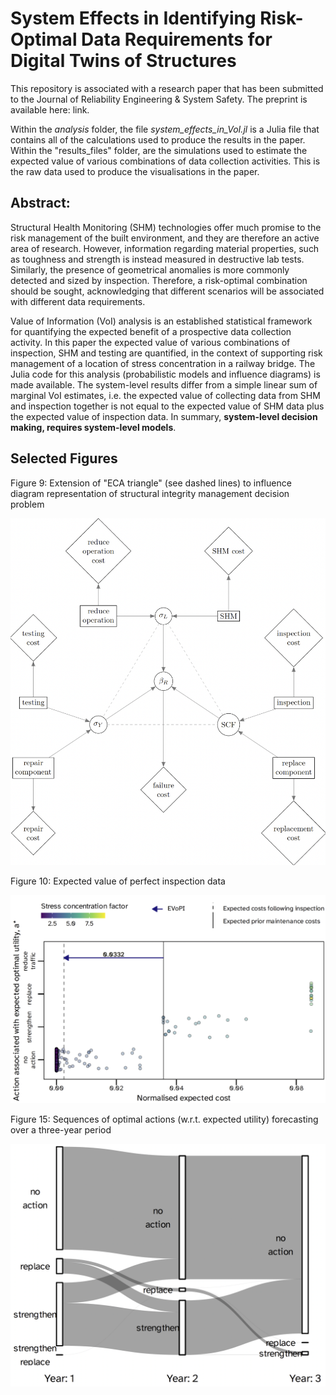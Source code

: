 # System Effects in Identifying Risk-Optimal Data Requirements for Digital Twins of Structures

This repository is associated with a research paper that has been submitted to the Journal of Reliability Engineering & System Safety.
The preprint is available here: link.

Within the *analysis* folder, the file *system_effects_in_VoI.jl* is a Julia file that contains all of the calculations used to produce the results in the paper.
Within the "results_files" folder, are the simulations used to estimate the expected value of various combinations of data collection activities. This is the raw data used to produce the visualisations in the paper.
 
## Abstract:

Structural Health Monitoring (SHM) technologies offer much promise to the risk management of the built environment, and they are therefore an active area of research. However, information regarding material properties, such as toughness and strength is instead measured in destructive lab tests. Similarly, the presence of geometrical anomalies is more commonly detected and sized by inspection. Therefore, a risk-optimal combination should be sought, acknowledging that different scenarios will be associated with different data requirements.

Value of Information (VoI) analysis is an established statistical framework for quantifying the expected benefit of a prospective data collection activity. In this paper the expected value of various combinations of inspection, SHM and testing are quantified, in the context of supporting risk management of a location of stress concentration in a railway bridge. The Julia code for this analysis (probabilistic models and influence diagrams) is made available. The system-level results differ from a simple linear sum of marginal VoI estimates, i.e. the expected value of collecting data from SHM and inspection together is not equal to the expected value of SHM data plus the expected value of inspection data. In summary, **system-level decision making, requires system-level models**.

## Selected Figures

Figure 9: Extension of "ECA triangle" (see dashed lines) to influence diagram representation of structural integrity management decision problem

![Figure 9](figures/figure9.png)

Figure 10: Expected value of perfect inspection data

![Figure 10](figures/figure10.png)

Figure 15: Sequences of optimal actions (w.r.t. expected utility) forecasting over a three-year period

![Figure 15](figures/figure15.png)
